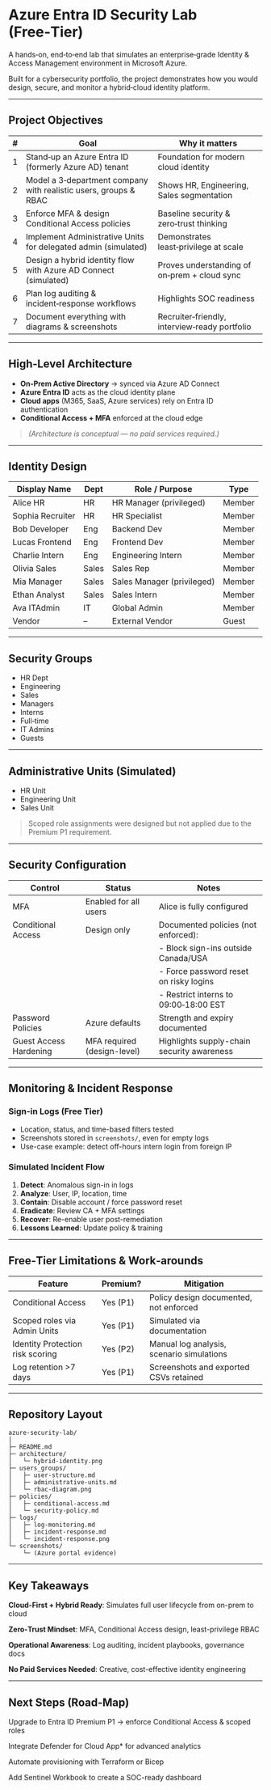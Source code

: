 # Azure Entra ID Security Lab (Free‑Tier)

A hands‑on, end‑to‑end lab that simulates an enterprise‑grade Identity & Access Management environment in Microsoft Azure.

Built for a cybersecurity portfolio, the project demonstrates how you would design, secure, and monitor a hybrid‐cloud identity platform.

---

## Project Objectives

| # | Goal                                                                  | Why it matters                                |
|---|-----------------------------------------------------------------------|-----------------------------------------------|
| 1 | Stand‑up an Azure Entra ID (formerly Azure AD) tenant                | Foundation for modern cloud identity          |
| 2 | Model a 3‑department company with realistic users, groups & RBAC     | Shows HR, Engineering, Sales segmentation     |
| 3 | Enforce MFA & design Conditional Access policies                     | Baseline security & zero‑trust thinking       |
| 4 | Implement Administrative Units for delegated admin (simulated)       | Demonstrates least‑privilege at scale         |
| 5 | Design a hybrid identity flow with Azure AD Connect (simulated)      | Proves understanding of on‑prem + cloud sync  |
| 6 | Plan log auditing & incident‑response workflows                      | Highlights SOC readiness                      |
| 7 | Document everything with diagrams & screenshots                      | Recruiter‑friendly, interview‑ready portfolio |

---

## High‑Level Architecture

- **On‑Prem Active Directory** → synced via Azure AD Connect
- **Azure Entra ID** acts as the cloud identity plane
- **Cloud apps** (M365, SaaS, Azure services) rely on Entra ID authentication
- **Conditional Access + MFA** enforced at the cloud edge

> *(Architecture is conceptual — no paid services required.)*

---

## Identity Design

| Display Name   | Dept      | Role / Purpose              | Type   |
|----------------|-----------|------------------------------|--------|
| Alice HR       | HR        | HR Manager (privileged)      | Member |
| Sophia Recruiter | HR      | HR Specialist                | Member |
| Bob Developer  | Eng       | Backend Dev                  | Member |
| Lucas Frontend | Eng       | Frontend Dev                 | Member |
| Charlie Intern | Eng       | Engineering Intern           | Member |
| Olivia Sales   | Sales     | Sales Rep                    | Member |
| Mia Manager    | Sales     | Sales Manager (privileged)   | Member |
| Ethan Analyst  | Sales     | Sales Intern                 | Member |
| Ava ITAdmin    | IT        | Global Admin                 | Member |
| Vendor         | –         | External Vendor              | Guest  |


---

## Security Groups

- HR Dept
- Engineering
- Sales
- Managers
- Interns
- Full‑time
- IT Admins
- Guests

---

## Administrative Units (Simulated)

- HR Unit
- Engineering Unit
- Sales Unit

> Scoped role assignments were designed but not applied due to the Premium P1 requirement.

---

## Security Configuration

| Control                | Status                                      | Notes                                         |
|------------------------|---------------------------------------------|-----------------------------------------------|
| MFA                    | Enabled for all users                       | Alice is fully configured                     |
| Conditional Access     | Design only                                 | Documented policies (not enforced):           |
|                        |                                             | - Block sign-ins outside Canada/USA           |
|                        |                                             | - Force password reset on risky logins        |
|                        |                                             | - Restrict interns to 09:00‑18:00 EST         |
| Password Policies      | Azure defaults                              | Strength and expiry documented                |
| Guest Access Hardening | MFA required (design-level)                 | Highlights supply-chain security awareness    |

---

## Monitoring & Incident Response

### Sign-in Logs (Free Tier)
- Location, status, and time-based filters tested
- Screenshots stored in `screenshots/`, even for empty logs
- Use-case example: detect off-hours intern login from foreign IP

### Simulated Incident Flow
1. **Detect**: Anomalous sign-in in logs
2. **Analyze**: User, IP, location, time
3. **Contain**: Disable account / force password reset
4. **Eradicate**: Review CA + MFA settings
5. **Recover**: Re-enable user post-remediation
6. **Lessons Learned**: Update policy & training


---

## Free‑Tier Limitations & Work‑arounds

| Feature                           | Premium? | Mitigation                                |
|-----------------------------------|----------|--------------------------------------------|
| Conditional Access                | Yes (P1) | Policy design documented, not enforced     |
| Scoped roles via Admin Units      | Yes (P1) | Simulated via documentation                |
| Identity Protection risk scoring  | Yes (P2) | Manual log analysis, scenario simulations  |
| Log retention >7 days             | Yes (P1) | Screenshots and exported CSVs retained     |

---

## Repository Layout

```
azure-security-lab/
│
├─ README.md
├─ architecture/
│   └─ hybrid-identity.png
├─ users_groups/
│   ├─ user-structure.md
│   ├─ administrative-units.md
│   └─ rbac-diagram.png
├─ policies/
│   ├─ conditional-access.md
│   └─ security-policy.md
├─ logs/
│   ├─ log-monitoring.md
│   ├─ incident-response.md
│   └─ incident-response.png
└─ screenshots/
    └─ (Azure portal evidence)
```

---

## Key Takeaways

**Cloud‑First + Hybrid Ready**: Simulates full user lifecycle from on-prem to cloud

**Zero‑Trust Mindset**: MFA, Conditional Access design, least-privilege RBAC

**Operational Awareness**: Log auditing, incident playbooks, governance docs

**No Paid Services Needed**: Creative, cost-effective identity engineering

---

## Next Steps (Road‑Map)

Upgrade to Entra ID Premium P1 → enforce Conditional Access & scoped roles

Integrate Defender for Cloud App* for advanced analytics

Automate provisioning with Terraform or Bicep

Add Sentinel Workbook to create a SOC-ready dashboard

